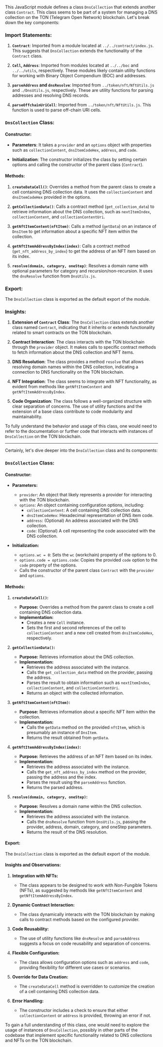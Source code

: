 This JavaScript module defines a class `DnsCollection` that extends another class `Contract`. This class seems to be part of a system for managing a DNS collection on the TON (Telegram Open Network) blockchain. Let's break down the key components:

### Import Statements:

1. **`Contract`**: Imported from a module located at `../../contract/index.js`. This suggests that `DnsCollection` extends the functionality of the `Contract` class.

2. **`Cell`, `Address`**: Imported from modules located at `../../boc` and `../../utils`, respectively. These modules likely contain utility functions for working with Binary Object Compendium (BOC) and addresses.

3. **`parseAddress` and `dnsResolve`**: Imported from `../token/nft/NftUtils.js` and `./DnsUtils.js`, respectively. These are utility functions for parsing addresses and resolving DNS records.

4. **`parseOffchainUriCell`**: Imported from `../token/nft/NftUtils.js`. This function is used to parse off-chain URI cells.

### `DnsCollection` Class:

#### Constructor:

- **Parameters**: It takes a `provider` and an `options` object with properties such as `collectionContent`, `dnsItemCodeHex`, `address`, and `code`.
  
- **Initialization**: The constructor initializes the class by setting certain options and calling the constructor of the parent class (`Contract`).

#### Methods:

1. **`createDataCell()`**: Overrides a method from the parent class to create a cell containing DNS collection data. It uses the `collectionContent` and `dnsItemCodeHex` provided in the options.

2. **`getCollectionData()`**: Calls a contract method (`get_collection_data`) to retrieve information about the DNS collection, such as `nextItemIndex`, `collectionContent`, and `collectionContentUri`.

3. **`getNftItemContent(nftItem)`**: Calls a method (`getData`) on an instance of `DnsItem` to get information about a specific NFT item within the collection.

4. **`getNftItemAddressByIndex(index)`**: Calls a contract method (`get_nft_address_by_index`) to get the address of an NFT item based on its index.

5. **`resolve(domain, category, oneStep)`**: Resolves a domain name with optional parameters for category and recursion/non-recursion. It uses the `dnsResolve` function from `DnsUtils.js`.

### Export:

The `DnsCollection` class is exported as the default export of the module.

### Insights:

1. **Extension of `Contract` Class**: The `DnsCollection` class extends another class named `Contract`, indicating that it inherits or extends functionality related to smart contracts on the TON blockchain.

2. **Contract Interaction**: The class interacts with the TON blockchain through the `provider` object. It makes calls to specific contract methods to fetch information about the DNS collection and NFT items.

3. **DNS Resolution**: The class provides a method `resolve` that allows resolving domain names within the DNS collection, indicating a connection to DNS functionality on the TON blockchain.

4. **NFT Integration**: The class seems to integrate with NFT functionality, as evident from methods like `getNftItemContent` and `getNftItemAddressByIndex`.

5. **Code Organization**: The class follows a well-organized structure with clear separation of concerns. The use of utility functions and the extension of a base class contribute to code modularity and maintainability.

To fully understand the behavior and usage of this class, one would need to refer to the documentation or further code that interacts with instances of `DnsCollection` on the TON blockchain.



***


Certainly, let's dive deeper into the `DnsCollection` class and its components:

### `DnsCollection` Class:

#### **Constructor:**

- **Parameters:**
  - `provider`: An object that likely represents a provider for interacting with the TON blockchain.
  - `options`: An object containing configuration options, including:
    - `collectionContent`: A cell containing DNS collection data.
    - `dnsItemCodeHex`: Hexadecimal representation of DNS item code.
    - `address`: (Optional) An address associated with the DNS collection.
    - `code`: (Optional) A cell representing the code associated with the DNS collection.

- **Initialization:**
  - `options.wc = 0`: Sets the `wc` (workchain) property of the options to 0.
  - `options.code = options.code`: Copies the provided `code` option to the `code` property of the options.
  - Calls the constructor of the parent class `Contract` with the `provider` and `options`.

#### **Methods:**

1. **`createDataCell()`:**
   - **Purpose:** Overrides a method from the parent class to create a cell containing DNS collection data.
   - **Implementation:**
     - Creates a new `Cell` instance.
     - Sets the first and second references of the cell to `collectionContent` and a new cell created from `dnsItemCodeHex`, respectively.

2. **`getCollectionData()`:**
   - **Purpose:** Retrieves information about the DNS collection.
   - **Implementation:**
     - Retrieves the address associated with the instance.
     - Calls the `get_collection_data` method on the provider, passing the address.
     - Parses the result to obtain information such as `nextItemIndex`, `collectionContent`, and `collectionContentUri`.
     - Returns an object with the collected information.

3. **`getNftItemContent(nftItem)`:**
   - **Purpose:** Retrieves information about a specific NFT item within the collection.
   - **Implementation:**
     - Calls the `getData` method on the provided `nftItem`, which is presumably an instance of `DnsItem`.
     - Returns the result obtained from `getData`.

4. **`getNftItemAddressByIndex(index)`:**
   - **Purpose:** Retrieves the address of an NFT item based on its index.
   - **Implementation:**
     - Retrieves the address associated with the instance.
     - Calls the `get_nft_address_by_index` method on the provider, passing the address and the index.
     - Parses the result using the `parseAddress` function.
     - Returns the parsed address.

5. **`resolve(domain, category, oneStep)`:**
   - **Purpose:** Resolves a domain name within the DNS collection.
   - **Implementation:**
     - Retrieves the address associated with the instance.
     - Calls the `dnsResolve` function from `DnsUtils.js`, passing the provider, address, domain, category, and oneStep parameters.
     - Returns the result of the DNS resolution.

#### **Export:**

The `DnsCollection` class is exported as the default export of the module.

#### **Insights and Observations:**

1. **Integration with NFTs:**
   - The class appears to be designed to work with Non-Fungible Tokens (NFTs), as suggested by methods like `getNftItemContent` and `getNftItemAddressByIndex`.

2. **Dynamic Contract Interaction:**
   - The class dynamically interacts with the TON blockchain by making calls to contract methods based on the configured provider.

3. **Code Reusability:**
   - The use of utility functions like `dnsResolve` and `parseAddress` suggests a focus on code reusability and separation of concerns.

4. **Flexible Configuration:**
   - The class allows configuration options such as `address` and `code`, providing flexibility for different use cases or scenarios.

5. **Override for Data Creation:**
   - The `createDataCell` method is overridden to customize the creation of a cell containing DNS collection data.

6. **Error Handling:**
   - The constructor includes a check to ensure that either `collectionContent` or `address` is provided, throwing an error if not.

To gain a full understanding of this class, one would need to explore the usage of instances of `DnsCollection`, possibly in other parts of the codebase that implement specific functionality related to DNS collections and NFTs on the TON blockchain.



